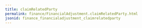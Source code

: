 ```yaml
---
title: claimRelatedParty
permalink: finance/FinancialAdjustment.claimRelatedParty.html
jsonid: finance_financialadjustment_claimrelatedparty
---
```

